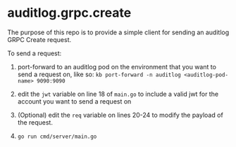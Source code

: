 # auditlog.grpc.create

The purpose of this repo is to provide a simple client for sending an auditlog GRPC Create request.

To send a request:

1) port-forward to an auditlog pod on the environment that you want to send a request on, like so:
```kb port-forward -n auditlog <auditlog-pod-name> 9090:9090```

2) edit the `jwt` variable on line 18 of `main.go` to include a valid jwt for the account you want to send a request on

3) (Optional) edit the `req` variable on lines 20-24 to modify the payload of the request.

4) `go run cmd/server/main.go`